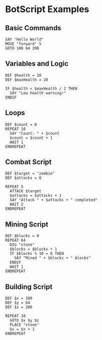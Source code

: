 # BotScript Examples

## Basic Commands
```botscript
SAY "Hello World"
MOVE "forward" 5
GOTO 100 64 200
```

## Variables and Logic
```botscript
DEF $health = 20
DEF $maxHealth = 20

IF $health < $maxHealth / 2 THEN
  SAY "Low health warning!"
ENDIF
```

## Loops
```botscript
DEF $count = 0
REPEAT 10
  SAY "Count: " + $count
  $count = $count + 1
  WAIT 1
ENDREPEAT
```

## Combat Script
```botscript
DEF $target = "zombie"
DEF $attacks = 0

REPEAT 5
  ATTACK $target
  $attacks = $attacks + 1
  SAY "Attack " + $attacks + " completed"
  WAIT 2
ENDREPEAT
```

## Mining Script
```botscript
DEF $blocks = 0
REPEAT 64
  DIG "stone"
  $blocks = $blocks + 1
  IF $blocks % 10 = 0 THEN
    SAY "Mined " + $blocks + " blocks"
  ENDIF
  WAIT 1
ENDREPEAT
```

## Building Script
```botscript
DEF $x = 100
DEF $y = 64
DEF $z = 200

REPEAT 10
  GOTO $x $y $z
  PLACE "stone"
  $x = $x + 1
ENDREPEAT
```
